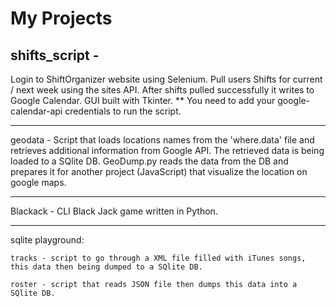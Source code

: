 # My Projects

## **shifts_script** - 
  Login to ShiftOrganizer website using Selenium. Pull users Shifts for current / next week using the sites API. After shifts pulled successfully it writes to Google Calendar. GUI built with Tkinter. ** You need to add your google-calendar-api credentials to run the script.
___________________________________________________________________________________
geodata - Script that loads locations names from the 'where.data' file and retrieves additional information from Google API. The retrieved data is being loaded to a SQlite DB. 
GeoDump.py reads the data from the DB and prepares it for another project (JavaScript) that visualize the location on google maps.
___________________________________________________________________________________
Blackack - CLI Black Jack game written in Python.
___________________________________________________________________________________
sqlite playground: 

    tracks - script to go through a XML file filled with iTunes songs, this data then being dumped to a SQlite DB.

    roster - script that reads JSON file then dumps this data into a SQlite DB.
